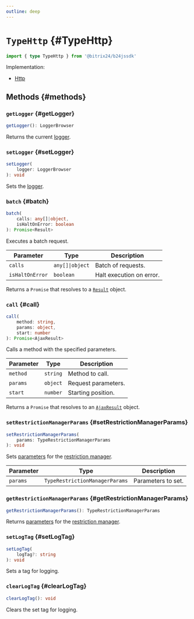 ```yaml
---
outline: deep
---
```

# `TypeHttp` {#TypeHttp}

```ts
import { type TypeHttp } from '@bitrix24/b24jssdk'
```

Implementation:
- [Http](core-http)

## Methods {#methods}

### `getLogger` {#getLogger}
```ts
getLogger(): LoggerBrowser
```
Returns the current [logger](core-logger-browser).

### `setLogger` {#setLogger}
```ts
setLogger(
	logger: LoggerBrowser
): void
```
Sets the [logger](core-logger-browser).

### `batch` {#batch}
```ts
batch(
	calls: any[]|object,
	isHaltOnError: boolean
): Promise<Result>
```
Executes a batch request.

| Parameter        | Type             | Description                           |
|------------------|------------------|---------------------------------------|
| `calls`          | `any[]\|object`  | Batch of requests.                    |
| `isHaltOnError`  | `boolean`        | Halt execution on error.              |

Returns a `Promise` that resolves to a [`Result`](core-result) object.

### `call` {#call}
```ts
call(
	method: string,
	params: object,
	start: number
): Promise<AjaxResult>
```
Calls a method with the specified parameters.

| Parameter | Type      | Description           |
|-----------|-----------|-----------------------|
| `method`  | `string`  | Method to call.       |
| `params`  | `object`  | Request parameters.   |
| `start`   | `number`  | Starting position.    |

Returns a `Promise` that resolves to an [`AjaxResult`](core-ajax-result) object.

### `setRestrictionManagerParams` {#setRestrictionManagerParams}
```ts
setRestrictionManagerParams(
	params: TypeRestrictionManagerParams
): void
```
Sets [parameters](types-type-restriction-manager-params) for the [restriction manager](core-restriction-manager).

| Parameter | Type                            | Description                 |
|-----------|---------------------------------|-----------------------------|
| `params`  | `TypeRestrictionManagerParams`  | Parameters to set.          |

### `getRestrictionManagerParams` {#getRestrictionManagerParams}
```ts
getRestrictionManagerParams(): TypeRestrictionManagerParams
```
Returns [parameters](types-type-restriction-manager-params) for the [restriction manager](core-restriction-manager).

### `setLogTag` {#setLogTag}
```ts
setLogTag(
	logTag?: string
): void
```
Sets a tag for logging.

### `clearLogTag` {#clearLogTag}
```ts
clearLogTag(): void
```
Clears the set tag for logging.
